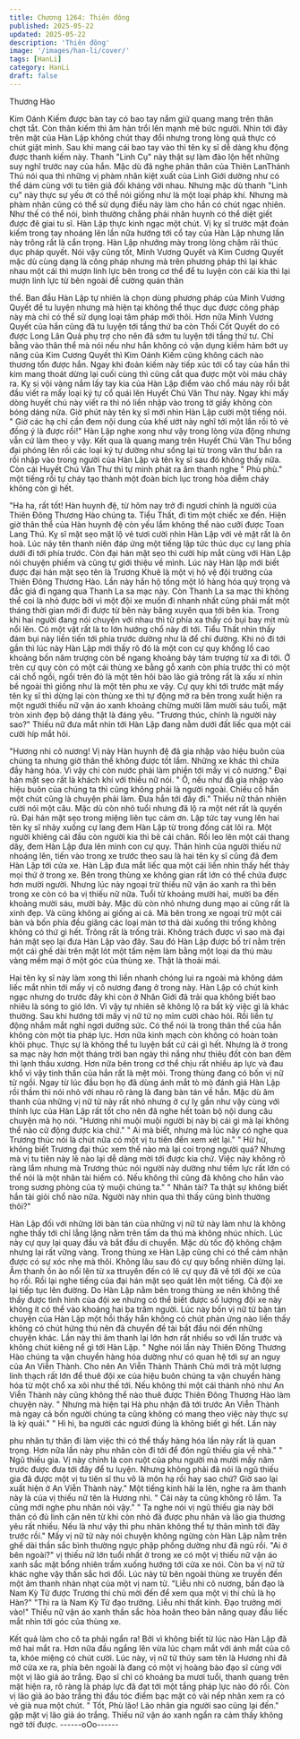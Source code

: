 ```yaml
---
title: Chương 1264: Thiên đông
published: 2025-05-22
updated: 2025-05-22
description: 'Thiên đông'
image: '/images/han-li/cover/'
tags: [HanLi]
category: HanLi
draft: false
---
```


Thương Hào

Kim Oánh Kiếm được bàn tay có bao tay nắm giữ quang mang
trên thân chợt tắt. Còn thân kiếm thì âm hàn trổi lên mạnh mẽ bức
người.
Nhìn tới đây trên mặt của Hàn Lập không chút thay đổi nhưng
trong lòng quả thực có chút giật mình.
Sau khi mang cái bao tay vào thì tên kỵ sĩ dễ dàng khu động
được thanh kiếm này. Thanh "Linh Cụ" này thật sự làm đảo lộn
hết những suy nghĩ trước nay của hắn.
Mặc dù đã nghe phân thân của Thiên LanThánh Thú nói qua thì
những vị phàm nhân kiệt xuất của Linh Giới dường như có thể
dám cùng với tu tiên giả đối kháng với nhau. Nhưng mặc dù
thanh "Linh cụ" này thực sự yếu ớt có thể nói giống như là một
loại pháp khí. Nhưng mà phàm nhân cũng có thể sử dụng điều
này làm cho hắn có chút ngạc nhiên.
Như thế có thể nói, bình thường chẳng phải nhân huynh có thể
diệt giết được đê giai tu sĩ.
Hàn Lập thực kinh ngạc một chút. Vị kỵ sĩ trước mặt đoản kiếm
trong tay nhoáng lên lần nữa hướng tới cổ tay của Hàn Lập
nhưng lần này trông rất là cẩn trọng.
Hàn Lập nhướng mày trong lòng chậm rãi thúc dục pháp quyết.
Nói vậy cũng tốt, Minh Vương Quyết và Kim Cương Quyết mặc
dù cùng dạng là công pháp nhưng mà trên phương pháp thì lại
khác nhau một cái thì mượn linh lực bên trong cơ thể để tu luyện
còn cái kia thì lại mượn linh lực từ bên ngoài để cường quán thân

thể.
Ban đầu Hàn Lập tự nhiên là chọn dùng phương pháp của Minh
Vương Quyết để tu luyện nhưng mà hiện tại không thể thục dục
được công pháp này mà chỉ có thể sử dụng loại tâm pháp mới
thôi. Hơn nữa Minh Vương Quyết của hắn cũng đã tu luyện tới
tầng thứ ba còn Thối Cốt Quyết do có được Long Lân Quả phụ
trợ cho nên đã sớm tu luyện tới tầng thứ tư.
Chỉ bằng vào thân thể mà nói nếu như hắn không có vận dụng
kiềm hảm bớt uy năng của Kim Cương Quyết thì Kim Oánh Kiếm
cũng không cách nào thương tổn được hắn.
Ngay khi đoản kiếm này tiếp xúc tới cổ tay của hắn thì kim mang
thoát dừng lại cuối cùng thì cũng cắt qua được một vòi máu chảy
ra.
Kỵ sị vội vàng nắm lấy tay kia của Hàn Lập điểm vào chổ máu
này rồi bắt đầu viết ra mấy loại ký tự cổ quái lên Huyết Chú Văn
Thư này.
Ngay khi mấy dòng huyết chú này viết ra thì nó liền nhập vào
trong tờ giấy không còn bóng dáng nữa. Giờ phút này tên kỵ sĩ
mới nhìn Hàn Lập cười một tiếng nói.
" Giờ các hạ chỉ cần đem nội dung của khế ướt này nghĩ tới một
lần rồi tỏ vẻ đồng ý là được rồi!"
Hàn Lập nghe xong như vậy trong lòng vừa động nhưng vẫn cứ
làm theo y vậy.
Kết qua là quang mang trên Huyết Chú Văn Thư bổng đại phóng
lên rồi các loại ký tự dường như sống lại từ trong văn thư bắn ra
rồi nhập vào trong người của Hàn Lập và tên kỵ sĩ sau đó không
thấy nữa.
Còn cái Huyết Chú Văn Thư thì tự mình phát ra âm thanh nghe "
Phù phù." một tiếng rồi tự cháy tạo thành một đoàn bích lục trong
hỏa diễm cháy không còn gì hết.

"Ha ha, rất tốt! Hàn huynh đệ, từ hôm nay trở đi ngươi chính là
người của Thiên Đông Thương Hào chúng ta. Tiểu Thất, đi tìm
một chiếc xe đến. Hiện giờ thân thể của Hàn huynh đệ còn yếu
lắm không thể nào cưỡi được Toan Lang Thú. Kỵ sĩ mặt sẹo mặt
lộ vẻ tươi cười nhìn Hàn Lập với vẻ mặt rất là ôn hoà.
Lúc nảy tên thanh niên đáp ứng một tiếng lập tức thúc dục cự
lang phía dưới đi tới phía trước. Còn đại hán mặt sẹo thì cười híp
mắt cùng với Hàn Lập nói chuyện phiếm và cũng tự giới thiệu về
mình.
Lúc này Hàn lập mới biết được đại hán mặt sẹo tên là Trương
Khuê là một vị hộ vệ đội trưởng của Thiên Đông Thương Hào. Lần
này hắn hộ tống một lô hàng hóa quý trọng và đắc giá đi ngang
qua Thanh La sa mạc này. Còn Thanh La sa mạc thì không thể
coi là nhỏ được bởi vì một đội xe muốn đi nhanh nhất cũng phải
mất một tháng thời gian mới đi được từ bên này băng xuyên qua
tới bên kia.
Trong khi hai người đang nói chuyện với nhau thì từ phía xa thấy
có bụi bay mịt mù nổi lên. Có một vật rất là to lớn hướng chổ này
đi tới. Tiểu Thất nhìn thấy đám bụi này liền tiến tới phía trước
dường như là để chỉ đường.
Khi nó đi tới gần thì lúc này Hàn Lập mới thấy rõ đó là một con cự
quy khổng lồ cao khoảng bốn năm trượng còn bề ngang khoảng
bảy tám trượng từ xa đi tới.
Ở trên cự quy còn có một cái thùng xe bằng gỗ xanh còn phía
trước thì có một cái chổ ngồi, ngồi trên đó là một tên hôi bào lão
giả trông rất là xấu xí nhìn bề ngoài thì giống như là một tên phu
xe vậy.
Cự quy khi tới trước mặt mấy tên kỵ sĩ thì dừng lại còn thùng xe
thì tự động mở ra bên trong xuất hiện ra một ngưới thiếu nữ vận
áo xanh khoảng chừng mười lăm mười sáu tuổi, mặt tròn xinh đẹp
bộ dáng thật là đáng yêu.
"Trương thúc, chính là người này sao?" Thiếu nữ đưa mắt nhìn tới
Hàn Lập đang nằm dưới đất liếc qua một cái cười híp mắt hỏi.

"Hương nhi cô nương! Vị này Hàn huynh đệ đã gia nhập vào hiệu
buôn của chúng ta nhưng giờ thân thể không được tốt lắm.
Những xe khác thì chứa đầy hàng hóa. Vì vậy chỉ còn nước phải
làm phiền tới mấy vị cô nương." Đại hán mặt sẹo rất là khách khí
với thiếu nữ nói.
" Ồ, nếu như đã gia nhập vào hiệu buôn của chúng ta thì cũng
không phải là người ngoài. Chiếu cố hắn một chút cũng là chuyện
phải làm. Đưa hắn tới đây đi." Thiếu nữ thản nhiên cười nói một
câu. Mặc dù còn nhỏ tuổi nhưng đã lộ ra một nét rất là quyến rũ.
Đại hán mặt sẹo trong miệng liên tục cảm ơn. Lập tức tay vung
lên hai tên kỵ sĩ nhảy xuống cự lang đem Hàn Lập từ trong đống
cát lôi ra. Một người khiêng cái đầu còn người kia thì bê cái chân.
Rồi leo lên một cái thang dây, đem Hàn Lập đưa lên mình con cự
quy.
Thân hình của người thiếu nữ nhoáng lên, tiến vào trong xe trước
theo sau là hai tên kỵ sĩ cũng đã đem Hàn Lập tới cửa xe. Hàn
Lập đưa mắt liếc qua một cái liền nhìn thấy hết thảy mọi thứ ở
trong xe.
Bên trong thùng xe không gian rất lớn có thể chứa được hơn
mười người. Nhưng lúc này ngoại trừ thiếu nữ vận áo xanh ra thì
bên trong xe còn có ba vị thiếu nữ nữa. Tuổi từ khoảng mười hai,
mười ba đến khoảng mười sáu, mười bảy. Mặc dù còn nhỏ nhưng
dung mạo ai cũng rất là xinh đẹp. Và cũng không ai giống ai cả.
Mà bên trong xe ngoại trừ một cái bàn và bốn phía đều giăng các
loại màn tơ thả dài xuống thì trống không không có thứ gì hết.
Trông rất là trống trải.
Không trách được vì sao mà đại hán mặt sẹo lại đưa Hàn Lập vào
đây.
Sau đó Hàn Lập được bố trí nằm trên một cái ghế dài trên mặt lót
một tấm nệm làm bằng một loại da thú màu vàng mềm mại ở một
góc của thùng xe. Thật là thoải mái.

Hai tên kỵ sĩ này làm xong thì liền nhanh chóng lui ra ngoài mà
không dám liếc mắt nhìn tới mấy vị cô nương đang ở trong này.
Hàn Lập có chút kinh ngạc nhưng do trước đây khi còn ở Nhân
Giới đã trải qua không biết bao nhiêu là sóng to gió lớn. Vì vậy tự
nhiên sẽ không lộ ra bất kỳ việc gì là khác thường. Sau khi hướng
tới mấy vị nữ tử nọ mỉm cười chào hỏi. Rồi liền tự động nhắm mắt
nghỉ ngơi dưỡng sức.
Có thể nói là trong thân thể của hắn không còn một tia pháp lực.
Hơn nữa kinh mạch còn không có hoàn toàn khôi phục. Thực sự
là không thể tu luyện bất cứ cái gì hết. Nhưng là ở trong sa mạc
này hơn một tháng trời ban ngày thì nắng như thiêu đốt còn ban
đêm thì lạnh thấu xương. Hơn nữa bên trong cơ thể chịu rất nhiều
áp lực và đau khổ vì vậy tinh thần của hắn rất là mệt mỏi.
Trong thùng đang có bốn vị nữ tử ngồi. Ngay từ lúc đầu bọn họ đã
dùng ánh mắt tò mò đánh giá Hàn Lập rồi thầm thì nói nhỏ với
nhau rõ ràng là đang bàn tán về hắn.
Mặc dù âm thanh của những vị nữ tử này rất nhỏ nhưng ở cự lỵ
gần như vậy cùng với thính lực của Hàn Lập rất tốt cho nên đã
nghe hết toàn bộ nội dung câu chuyện mà họ nói.
"Hương nhi muội muội người bị này bị cái gì mà lại không thể nào
cử động được kia chứ."
" Ai mà biết, nhưng mà lúc nãy có nghe qua Trương thúc nói là
chút nữa có một vị tu tiên đến xem xét lại."
" Hừ hừ, không biết Trương đại thúc xem thế nào mà lại coi trọng
người quá? Nhưng mà vị tu tiên này lẽ nào lại dễ dàng mời tới
được kia chứ. Việc này không rõ ràng lắm nhưng mà Trương thúc
nói người này dường như tiềm lực rất lớn có thể nói là một nhân
tài hiếm có. Nếu không thì cũng đã không cho hắn vào trong
sương phòng của tỷ muội chúng ta."
" Nhân tài? Ta thật sự không biết hắn tài giỏi chổ nào nữa. Người
này nhìn qua thì thấy cũng bình thường thôi?"

Hàn Lập đối với những lời bàn tán của những vị nữ tử này làm
như là không nghe thấy tới chỉ lẳng lặng nằm trên tấm da thú mà
không nhúc nhích.
Lúc này cự quy lại quay đầu và bắt đầu di chuyển. Mặc dù tốc độ
không chậm nhưng lại rất vững vàng. Trong thùng xe Hàn Lập
cũng chỉ có thể cảm nhận được có sự xóc nhẹ mà thôi.
Không lâu sau đó cự quy bổng nhiên dừng lại.
Âm thanh ồn ào nổi lên từ xa ttruyền đến có lẽ cự quy đã về tới
đội xe của họ rồi.
Rồi lại nghe tiếng của đại hán mặt sẹo quát lên một tiếng. Cả đội
xe lại tiếp tục lên đường.
Do Hàn Lập nằm bên trong thùng xe nên không thể thấy được
tình hình của đội xe nhưng có thể biết được số lượng đội xe này
không ít có thể vào khoảng hai ba trăm người.
Lúc này bốn vị nữ tử bàn tán chuyện của Hàn Lập một hồi thấy
hắn không có chút phản ứng nào liền thấy không có chút hứng
thú nên đã chuyển đề tài bắt đầu nói đến những chuyện khác.
Lần này thì âm thanh lại lớn hơn rất nhiều so với lần trước và
không chút kiêng nể gì tới Hàn Lập.
" Nghe nói lần này Thiên Đông Thương Hào chúng ta vận chuyển
hàng hóa dường như có quan hệ tới sự an nguy của An Viễn
Thành. Cho nên An Viễn Thành Thành Chủ mới trả một lượng
linh thạch rất lớn để thuê đội xe của hiệu buôn chúng ta vận
chuyển hàng hóa từ một chổ xa xôi như thế tới. Nếu không thì
một cái thành nhỏ như An Viễn Thành này cũng không thể nào
thuê được Thiên Đông Thương Hào làm chuyện này.
" Nhưng mà hiện tại Hà phu nhận đã tới trước An Viễn Thành mà
ngay cả bốn người chúng ta cũng không có mang theo việc này
thực sự là kỳ quái."
" Hì hì, ba người các ngươi đúng là không biết gì hết. Lần này

phu nhân tự thân đi làm việc thì có thể thấy hàng hóa lần này rất
là quan trọng. Hơn nữa lần này phu nhân còn đi tới để đón ngũ
thiếu gia về nhà."
" Ngũ thiếu gia. Vị này chính là con ruột của phu người mà mười
mấy năm trước được đưa tới đây để tu luyện. Nhưng không phải
đã nói là ngũ thiếu gia đã được một vị tu tiên sĩ thu vô là môn hạ
rồi hay sao chứ? Giờ sao lại xuất hiện ở An Viễn Thành này." Một
tiếng kinh hãi la lên, nghe ra âm thanh này là của vị thiếu nữ tên
là Hương nhi.
" Cái này ta cũng không rõ lắm. Ta cũng mới nghe phu nhân nói
vậy."
" Ta nghe nói vị ngũ thiếu gia này bởi thân có đủ linh căn nên từ
khi còn nhỏ đã được phu nhân và lão gia thương yêu rất nhiều.
Nếu là như vậy thì phu nhân không thể tự thân mình tới đây trước
rồi."
Mấy vị nữ tử này nói chuyện không ngừng còn Hàn Lập nằm trên
ghế dài thần sắc bình thường ngực phập phồng dường như đã
ngủ rồi.
"Ai ở bên ngoài?" vị thiếu nữ lớn tuổi nhất ở trong xe có một vị
thiếu nữ vận áo xanh sắc mặt bổng nhiên trầm xuống hướng tới
cửa xe nói.
Còn ba vị nữ tử khác nghe vậy thần sắc hơi đổi.
Lúc này từ bên ngoài thùng xe truyền đến một âm thanh nhàn
nhạt của một vị nam tử.
"Liễu nhi cô nương, bần đạo là Nam Kỳ Tử được Trương thí chủ
mời đến để xem qua một vị thí chủ là họ Hàn?"
"Thì ra là Nam Kỳ Tử đạo trưởng. Liễu nhi thất kính.
Đạo trưởng mời vào!" Thiếu nữ vận áo xanh thần sắc hòa hoãn
theo bản năng quay đầu liếc mắt nhìn tới góc của thùng xe.

Kết quả làm cho cô ta phải ngẩn ra!
Bởi vì không biết từ lúc nào Hàn Lập đã mở hai mắt ra. Hơn nữa
đầu ngẩng lên vừa lúc chạm mắt với ánh mắt của cô ta, khóe
miệng có chút cười.
Lúc này, vị nữ tử thúy sam tên là Hương nhi đã mở cửa xe ra,
phía bên ngoài là đang có một vị hoàng bào đạo sĩ cùng với một
vị lão giả áo trắng.
Đạo sĩ chỉ có khoảng ba mươi tuổi, thanh quang trên mặt hiện ra,
rõ ràng là pháp lực đã đạt tới một tầng pháp lực nào đó rồi. Còn vị
lão giả áo bào trắng thì đầu tóc điểm bạc mặt có vài nếp nhăn
xem ra có vẻ già nua một chút.
" Tốt, Phù lão! Lão nhân gia người sao cũng lại đến." gặp mặt vị
lão giả áo trắng. Thiếu nữ vận áo xanh ngẩn ra cảm thấy không
ngờ tới được.
------oOo------
